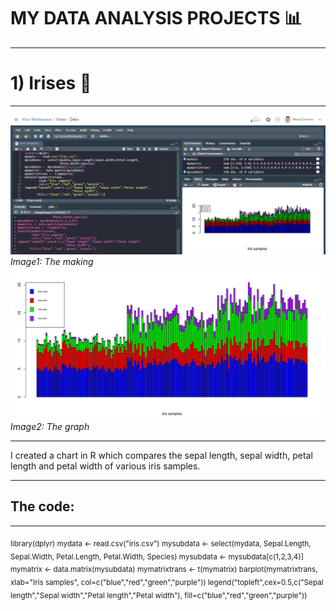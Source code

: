 MY DATA ANALYSIS PROJECTS 📊
============================

----------------------------

# 1) Irises 🌸

--------------

![Image 1](https://github.com/cerovina/Irises-Graph/blob/main/IrisScreenshot.png?raw=true)
_Image1: The making_
![Image2](https://github.com/cerovina/Irises-Graph/blob/main/IrisesGraph.png?raw=true)
_Image2: The graph_

--------------------------------------------------------------------------------------

I created a chart in R which compares the sepal length, sepal width, petal length and petal width of various iris samples.

--------------------------------------------------------------------------------------------------------------------------

## The code:

------------

<sub>library(dplyr)
mydata <- read.csv("iris.csv")
mysubdata <- select(mydata, Sepal.Length, Sepal.Width, Petal.Length, Petal.Width, Species)
mysubdata <- mysubdata[c(1,2,3,4)]
mymatrix <- data.matrix(mysubdata)
mymatrixtrans <- t(mymatrix)
barplot(mymatrixtrans,
        xlab="Iris samples",
        col=c("blue","red","green","purple"))
legend("topleft",cex=0.5,c("Sepal length","Sepal width","Petal length","Petal width"),
                 fill=c("blue","red","green","purple"))</sub>
